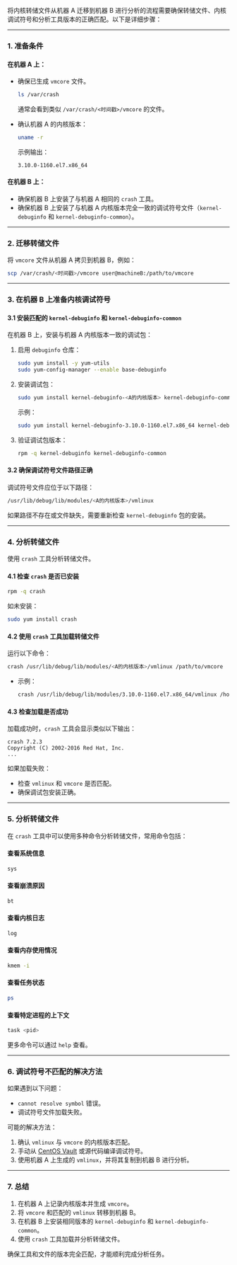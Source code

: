 

将内核转储文件从机器 A 迁移到机器 B 进行分析的流程需要确保转储文件、内核调试符号和分析工具版本的正确匹配。以下是详细步骤：

---

### **1. 准备条件**
#### 在机器 A 上：
- 确保已生成 `vmcore` 文件。
  ```bash
  ls /var/crash
  ```
  通常会看到类似 `/var/crash/<时间戳>/vmcore` 的文件。

- 确认机器 A 的内核版本：
  ```bash
  uname -r
  ```
  示例输出：
  ```
  3.10.0-1160.el7.x86_64
  ```

#### 在机器 B 上：
- 确保机器 B 上安装了与机器 A 相同的 `crash` 工具。
- 确保机器 B 上安装了与机器 A 内核版本完全一致的调试符号文件（`kernel-debuginfo` 和 `kernel-debuginfo-common`）。

---

### **2. 迁移转储文件**
将 `vmcore` 文件从机器 A 拷贝到机器 B，例如：
```bash
scp /var/crash/<时间戳>/vmcore user@machineB:/path/to/vmcore
```

---

### **3. 在机器 B 上准备内核调试符号**
#### 3.1 安装匹配的 `kernel-debuginfo` 和 `kernel-debuginfo-common`
在机器 B 上，安装与机器 A 内核版本一致的调试包：

1. 启用 `debuginfo` 仓库：
   ```bash
   sudo yum install -y yum-utils
   sudo yum-config-manager --enable base-debuginfo
   ```

2. 安装调试包：
   ```bash
   sudo yum install kernel-debuginfo-<A的内核版本> kernel-debuginfo-common-<A的内核版本>
   ```
   示例：
   ```bash
   sudo yum install kernel-debuginfo-3.10.0-1160.el7.x86_64 kernel-debuginfo-common-3.10.0-1160.el7.x86_64
   ```

3. 验证调试包版本：
   ```bash
   rpm -q kernel-debuginfo kernel-debuginfo-common
   ```

#### 3.2 确保调试符号文件路径正确
调试符号文件应位于以下路径：
```bash
/usr/lib/debug/lib/modules/<A的内核版本>/vmlinux
```
如果路径不存在或文件缺失，需要重新检查 `kernel-debuginfo` 包的安装。

---

### **4. 分析转储文件**
使用 `crash` 工具分析转储文件。

#### 4.1 检查 `crash` 是否已安装
```bash
rpm -q crash
```
如未安装：
```bash
sudo yum install crash
```

#### 4.2 使用 `crash` 工具加载转储文件
运行以下命令：
```bash
crash /usr/lib/debug/lib/modules/<A的内核版本>/vmlinux /path/to/vmcore
```

- 示例：
  ```bash
  crash /usr/lib/debug/lib/modules/3.10.0-1160.el7.x86_64/vmlinux /home/user/vmcore
  ```

#### 4.3 检查加载是否成功
加载成功时，`crash` 工具会显示类似以下输出：
```
crash 7.2.3
Copyright (C) 2002-2016 Red Hat, Inc.
...
```
如果加载失败：
- 检查 `vmlinux` 和 `vmcore` 是否匹配。
- 确保调试包安装正确。

---

### **5. 分析转储文件**
在 `crash` 工具中可以使用多种命令分析转储文件，常用命令包括：

#### 查看系统信息
```bash
sys
```

#### 查看崩溃原因
```bash
bt
```

#### 查看内核日志
```bash
log
```

#### 查看内存使用情况
```bash
kmem -i
```

#### 查看任务状态
```bash
ps
```

#### 查看特定进程的上下文
```bash
task <pid>
```

更多命令可以通过 `help` 查看。

---

### **6. 调试符号不匹配的解决方法**
如果遇到以下问题：
- `cannot resolve symbol` 错误。
- 调试符号文件加载失败。

可能的解决方法：
1. 确认 `vmlinux` 与 `vmcore` 的内核版本匹配。
2. 手动从 [CentOS Vault](http://vault.centos.org/) 或源代码编译调试符号。
3. 使用机器 A 上生成的 `vmlinux`，并将其复制到机器 B 进行分析。

---

### **7. 总结**
1. 在机器 A 上记录内核版本并生成 `vmcore`。
2. 将 `vmcore` 和匹配的 `vmlinux` 转移到机器 B。
3. 在机器 B 上安装相同版本的 `kernel-debuginfo` 和 `kernel-debuginfo-common`。
4. 使用 `crash` 工具加载并分析转储文件。

确保工具和文件的版本完全匹配，才能顺利完成分析任务。